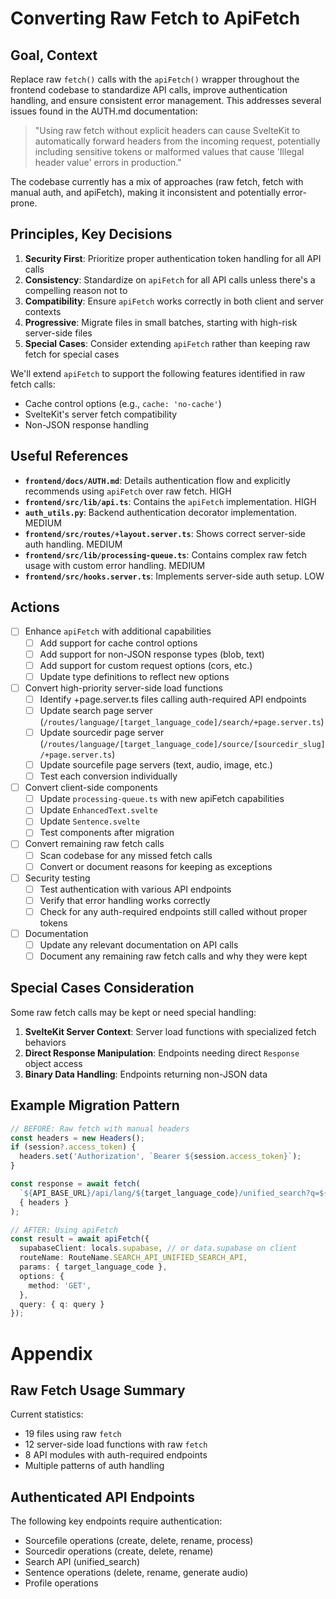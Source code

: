 # Converting Raw Fetch to ApiFetch

## Goal, Context

Replace raw `fetch()` calls with the `apiFetch()` wrapper throughout the frontend codebase to standardize API calls, improve authentication handling, and ensure consistent error management. This addresses several issues found in the AUTH.md documentation:

> "Using raw fetch without explicit headers can cause SvelteKit to automatically forward headers from the incoming request, potentially including sensitive tokens or malformed values that cause 'Illegal header value' errors in production."

The codebase currently has a mix of approaches (raw fetch, fetch with manual auth, and apiFetch), making it inconsistent and potentially error-prone.

## Principles, Key Decisions

1. **Security First**: Prioritize proper authentication token handling for all API calls
2. **Consistency**: Standardize on `apiFetch` for all API calls unless there's a compelling reason not to
3. **Compatibility**: Ensure `apiFetch` works correctly in both client and server contexts
4. **Progressive**: Migrate files in small batches, starting with high-risk server-side files
5. **Special Cases**: Consider extending `apiFetch` rather than keeping raw fetch for special cases

We'll extend `apiFetch` to support the following features identified in raw fetch calls:
- Cache control options (e.g., `cache: 'no-cache'`)
- SvelteKit's server fetch compatibility
- Non-JSON response handling

## Useful References

- **`frontend/docs/AUTH.md`**: Details authentication flow and explicitly recommends using `apiFetch` over raw fetch. HIGH
- **`frontend/src/lib/api.ts`**: Contains the `apiFetch` implementation. HIGH
- **`auth_utils.py`**: Backend authentication decorator implementation. MEDIUM
- **`frontend/src/routes/+layout.server.ts`**: Shows correct server-side auth handling. MEDIUM
- **`frontend/src/lib/processing-queue.ts`**: Contains complex raw fetch usage with custom error handling. MEDIUM
- **`frontend/src/hooks.server.ts`**: Implements server-side auth setup. LOW

## Actions

- [ ] Enhance `apiFetch` with additional capabilities
  - [ ] Add support for cache control options
  - [ ] Add support for non-JSON response types (blob, text)
  - [ ] Add support for custom request options (cors, etc.)
  - [ ] Update type definitions to reflect new options

- [ ] Convert high-priority server-side load functions
  - [ ] Identify +page.server.ts files calling auth-required API endpoints
  - [ ] Update search page server (`/routes/language/[target_language_code]/search/+page.server.ts`)
  - [ ] Update sourcedir page server (`/routes/language/[target_language_code]/source/[sourcedir_slug]/+page.server.ts`)
  - [ ] Update sourcefile page servers (text, audio, image, etc.)
  - [ ] Test each conversion individually

- [ ] Convert client-side components
  - [ ] Update `processing-queue.ts` with new apiFetch capabilities
  - [ ] Update `EnhancedText.svelte`
  - [ ] Update `Sentence.svelte`
  - [ ] Test components after migration

- [ ] Convert remaining raw fetch calls
  - [ ] Scan codebase for any missed fetch calls
  - [ ] Convert or document reasons for keeping as exceptions

- [ ] Security testing
  - [ ] Test authentication with various API endpoints
  - [ ] Verify that error handling works correctly
  - [ ] Check for any auth-required endpoints still called without proper tokens

- [ ] Documentation
  - [ ] Update any relevant documentation on API calls
  - [ ] Document any remaining raw fetch calls and why they were kept

## Special Cases Consideration

Some raw fetch calls may be kept or need special handling:

1. **SvelteKit Server Context**: Server load functions with specialized fetch behaviors
2. **Direct Response Manipulation**: Endpoints needing direct `Response` object access
3. **Binary Data Handling**: Endpoints returning non-JSON data

## Example Migration Pattern

```typescript
// BEFORE: Raw fetch with manual headers
const headers = new Headers();
if (session?.access_token) {
  headers.set('Authorization', `Bearer ${session.access_token}`);
}

const response = await fetch(
  `${API_BASE_URL}/api/lang/${target_language_code}/unified_search?q=${encodeURIComponent(query)}`,
  { headers }
);

// AFTER: Using apiFetch
const result = await apiFetch({
  supabaseClient: locals.supabase, // or data.supabase on client
  routeName: RouteName.SEARCH_API_UNIFIED_SEARCH_API,
  params: { target_language_code },
  options: {
    method: 'GET',
  },
  query: { q: query }
});
```

# Appendix

## Raw Fetch Usage Summary

Current statistics:
- 19 files using raw `fetch`
- 12 server-side load functions with raw `fetch`
- 8 API modules with auth-required endpoints
- Multiple patterns of auth handling

## Authenticated API Endpoints

The following key endpoints require authentication:
- Sourcefile operations (create, delete, rename, process)
- Sourcedir operations (create, delete, rename)
- Search API (unified_search)
- Sentence operations (delete, rename, generate audio)
- Profile operations
